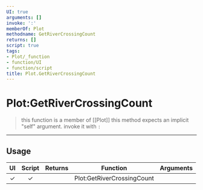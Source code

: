 ```yaml
---
UI: true
arguments: []
invoke: ':'
memberOf: Plot
methodname: GetRiverCrossingCount
returns: []
script: true
tags:
- Plot/_function
- function/UI
- function/script
title: Plot.GetRiverCrossingCount
---
```

# Plot:GetRiverCrossingCount
> this function is a member of [[Plot]]
> this method expects an implicit "self" argument. invoke it with `:`
-----
## Usage
|  UI | Script | Returns | Function | Arguments |
|:---:|:------:|-------:|:--------:|:---------|
|✓|✓||Plot:GetRiverCrossingCount||
